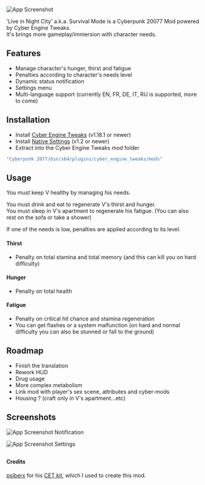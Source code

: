 ![App Screenshot](https://i.ibb.co/PZFJvR5/logo.png)

'Live in Night City' a.k.a. Survival Mode is a Cyberpunk 20077 Mod powered by Cyber Engine Tweaks.  
It's brings more gameplay/immersion with character needs.


## Features

- Manage character's hunger, thirst and fatigue
- Penalties according to character's needs level
- Dynamic status notification
- Settings menu
- Multi-language support (currently EN, FR, DE, IT, RU is supported, more to come)


## Installation

- Install [Cyber Engine Tweaks](https://github.com/yamashi/CyberEngineTweaks) (v1.18.1 or newer)
- Install [Native Settings](https://github.com/justarandomguyintheinternet/CP77_nativeSettings) (v1.2 or newer)
- Extract into the Cyber Engine Tweaks mod folder
```bash
"Cyberpunk 2077/bin/x64/plugins/cyber_engine_tweaks/mods"
```


## Usage

You must keep V healthy by managing his needs.  

You must drink and eat to regenerate V's thirst and hunger.  
You must sleep in V's apartment to regenerate his fatigue. (You can also rest on the sofa or take a shower)  

If one of the needs is low, penalties are applied according to its level.  

#### Thirst  
- Penalty on total stamina and total memory (and this can kill you on hard difficulty)  

#### Hunger  
- Penalty on total health  

#### Fatigue  
- Penalty on critical hit chance and stamina regeneration  
- You can get flashes or a system malfunction (on hard and normal difficulty you can also be stunned or fall to the ground)  


## Roadmap

- Finish the translation
- Rework HUD
- Drug usage
- More complex metabolism
- Link mod with player's sex scene, attributes and cyber-mods
- Housing ? (craft only in V's apartment...etc)


## Screenshots

![App Screenshot](https://i.ibb.co/gtzCkJN/example-hud.jpg)
Notification

![App Screenshot](https://i.ibb.co/g9Gj69M/example-settings.jpg)
Settings


##


#### Credits
[psiberx](https://github.com/psiberx) for his [CET kit](https://github.com/psiberx/cp2077-cet-kit), which I used to create this mod.
